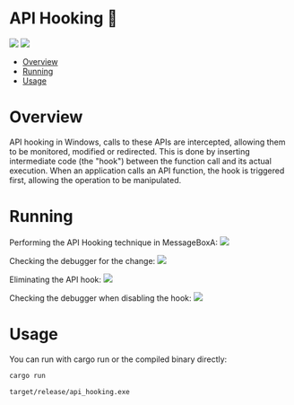 # API Hooking 🦀

<p align="left">
	<a href="https://www.rust-lang.org/"><img src="https://img.shields.io/badge/made%20with-Rust-red"></a>
	<a href="#"><img src="https://img.shields.io/badge/platform-windows-blueviolet"></a>
</p>

- [Overview](#overview)
- [Running](#running)
- [Usage](#usage)

# Overview
API hooking in Windows, calls to these APIs are intercepted, allowing them to be monitored, modified or redirected. This is done by inserting intermediate code (the "hook") between the function call and its actual execution. When an application calls an API function, the hook is triggered first, allowing the operation to be manipulated.

# Running

Performing the API Hooking technique in MessageBoxA:
![](/img//hook_enabled.png)

Checking the debugger for the change:
![](/img//debugger_enabled.png)

Eliminating the API hook:
![](/img/hook_disabled.png)

Checking the debugger when disabling the hook:
![](/img/debugger_disabled.png)

# Usage 

You can run with cargo run or the compiled binary directly:
```sh
cargo run
```
```sh
target/release/api_hooking.exe
```